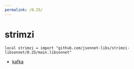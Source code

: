 ```yaml
---
permalink: /0.25/
---
```


# strimzi

```jsonnet
local strimzi = import "github.com/jsonnet-libs/strimzi-libsonnet/0.25/main.libsonnet"
```



* [kafka](kafka/index.md)